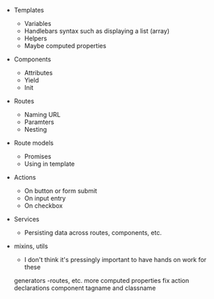 - Templates
  - Variables
  - Handlebars syntax such as displaying a list (array)
  - Helpers
  - Maybe computed properties
- Components
  - Attributes
  - Yield
  - Init
- Routes
  - Naming URL
  - Paramters
  - Nesting
- Route models
  - Promises
  - Using in template
- Actions
  - On button or form submit
  - On input entry
  - On checkbox
- Services
  - Persisting data across routes, components, etc.
- mixins, utils
  - I don't think it's pressingly important to have hands on work for these

  generators -routes, etc.
  more computed properties
  fix action declarations
  component tagname and classname
